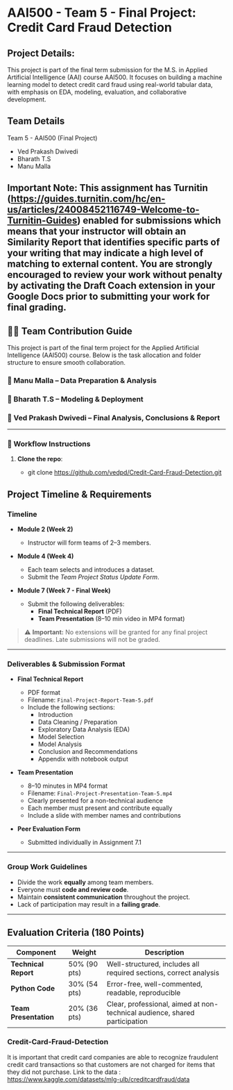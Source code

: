  # AAI500 - Team 5 - Final Project: Credit Card Fraud Detection

## Project Details:
This project is part of the final term submission for the M.S. in Applied Artificial Intelligence (AAI) course AAI500. It focuses on building a machine learning model to detect credit card fraud using real-world tabular data, with emphasis on EDA, modeling, evaluation, and collaborative development.

## Team Details

Team 5 - AAI500 (Final Project)

- Ved Prakash Dwivedi
- Bharath T.S
- Manu Malla

## Important Note: This assignment has Turnitin (https://guides.turnitin.com/hc/en-us/articles/24008452116749-Welcome-to-Turnitin-Guides)  enabled for submissions which means that your instructor will obtain an Similarity Report that identifies specific parts of your writing that may indicate a high level of matching to external content. You are strongly encouraged to review your work without penalty by activating the Draft Coach extension in your Google Docs prior to submitting your work for final grading.

## 🧑‍💻 Team Contribution Guide

This project is part of the final term project for the Applied Artificial Intelligence (AAI500) course. Below is the task allocation and folder structure to ensure smooth collaboration.

### 👤 Manu Malla – Data Preparation & Analysis

### 👤 Bharath T.S – Modeling & Deployment

### 👤 Ved Prakash Dwivedi – Final Analysis, Conclusions & Report

---

### 🔁 Workflow Instructions
1. **Clone the repo**:  
   
   - git clone https://github.com/vedpd/Credit-Card-Fraud-Detection.git


## Project Timeline & Requirements

### Timeline

- **Module 2 (Week 2)**  
  - Instructor will form teams of 2–3 members.

- **Module 4 (Week 4)**  
  - Each team selects and introduces a dataset.  
  - Submit the *Team Project Status Update Form*.

- **Module 7 (Week 7 - Final Week)**  
  - Submit the following deliverables:
    - **Final Technical Report** (PDF)
    - **Team Presentation** (8–10 min video in MP4 format)

> ⚠️ **Important:** No extensions will be granted for any final project deadlines. Late submissions will not be graded.

---

### Deliverables & Submission Format

- **Final Technical Report**  
  - PDF format  
  - Filename: `Final-Project-Report-Team-5.pdf`  
  - Include the following sections:
    - Introduction  
    - Data Cleaning / Preparation  
    - Exploratory Data Analysis (EDA)  
    - Model Selection  
    - Model Analysis  
    - Conclusion and Recommendations  
    - Appendix with notebook output

- **Team Presentation**  
  - 8–10 minutes in MP4 format  
  - Filename: `Final-Project-Presentation-Team-5.mp4`  
  - Clearly presented for a non-technical audience  
  - Each member must present and contribute equally  
  - Include a slide with member names and contributions

- **Peer Evaluation Form**  
  - Submitted individually in Assignment 7.1

---

### Group Work Guidelines

- Divide the work **equally** among team members.
- Everyone must **code and review code**.
- Maintain **consistent communication** throughout the project.
- Lack of participation may result in a **failing grade**.

---

## Evaluation Criteria (180 Points)

| Component           | Weight | Description |
|---------------------|--------|-------------|
| **Technical Report** | 50% (90 pts) | Well-structured, includes all required sections, correct analysis |
| **Python Code**      | 30% (54 pts) | Error-free, well-commented, readable, reproducible |
| **Team Presentation**| 20% (36 pts) | Clear, professional, aimed at non-technical audience, shared participation |

### Credit-Card-Fraud-Detection
 It is important that credit card companies are able to recognize fraudulent credit card transactions so that customers are not charged for items that they did not purchase. 
 Link to the data : https://www.kaggle.com/datasets/mlg-ulb/creditcardfraud/data



